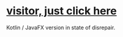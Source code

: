 # [visitor, just click here](../../tree/netframework)

Kotlin / JavaFX version in state of disrepair.
